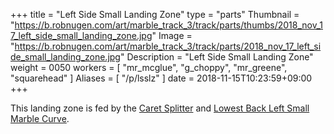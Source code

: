 +++
title = "Left Side Small Landing Zone"
type = "parts"
Thumbnail = "https://b.robnugen.com/art/marble_track_3/track/parts/thumbs/2018_nov_17_left_side_small_landing_zone.jpg"
Image = "https://b.robnugen.com/art/marble_track_3/track/parts/2018_nov_17_left_side_small_landing_zone.jpg"
Description = "Left Side Small Landing Zone"
weight = 0050
workers = [
    "mr_mcglue",
    "g_choppy",
    "mr_greene",
    "squarehead"
]
Aliases = [
   "/p/lsslz"
]
date = 2018-11-15T10:23:59+09:00
+++

This landing zone is fed by the [Caret Splitter](/p/cs/) and [Lowest Back Left Small Marble Curve](/p/lblsmc).
